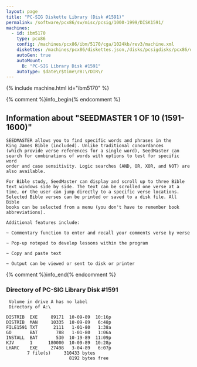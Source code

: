 ```yaml
---
layout: page
title: "PC-SIG Diskette Library (Disk #1591)"
permalink: /software/pcx86/sw/misc/pcsig/1000-1999/DISK1591/
machines:
  - id: ibm5170
    type: pcx86
    config: /machines/pcx86/ibm/5170/cga/1024kb/rev3/machine.xml
    diskettes: /machines/pcx86/diskettes.json,/disks/pcsigdisks/pcx86/diskettes.json
    autoGen: true
    autoMount:
      B: "PC-SIG Library Disk #1591"
    autoType: $date\r$time\rB:\rDIR\r
---
```


{% include machine.html id="ibm5170" %}

{% comment %}info_begin{% endcomment %}

## Information about "SEEDMASTER 1 OF 10 (1591-1600)"

    SEEDMASTER allows you to find specific words and phrases in the
    King James Bible (included). Unlike traditional concordances
    (which provide verse references for a single word), SeedMaster can
    search for combinations of words with options to test for specific word
    order and case sensitivity. Logic searches (AND, OR, XOR, and NOT) are
    also available.
    
    For Bible study, SeedMaster can display and scroll up to three Bible
    text windows side by side. The text can be scrolled one verse at a
    time, or the user can jump directly to a specific verse locations.
    Selected Bible verses can be printed or saved to a disk file. All Bible
    books can be selected from a menu (you don't have to remember book
    abbreviations).
    
    Additional features include:
    
    ~ Commentary function to enter and recall your comments verse by verse
    
    ~ Pop-up notepad to develop lessons within the program
    
    ~ Copy and paste text
    
    ~ Output can be viewed or sent to disk or printer
{% comment %}info_end{% endcomment %}


### Directory of PC-SIG Library Disk #1591

     Volume in drive A has no label
     Directory of A:\

    DISTRIB  EXE     89171  10-09-89  10:16p
    DISTRIB  MAN     10335  10-09-89   6:48p
    FILE1591 TXT      2111   1-01-80   1:38a
    GO       BAT       788   1-01-80   1:06a
    INSTALL  BAT       530  10-19-89  11:09p
    KJV      1      180000  10-09-89  10:28p
    LHARC    EXE     27498   3-04-89   6:07p
            7 file(s)     310433 bytes
                            8192 bytes free
